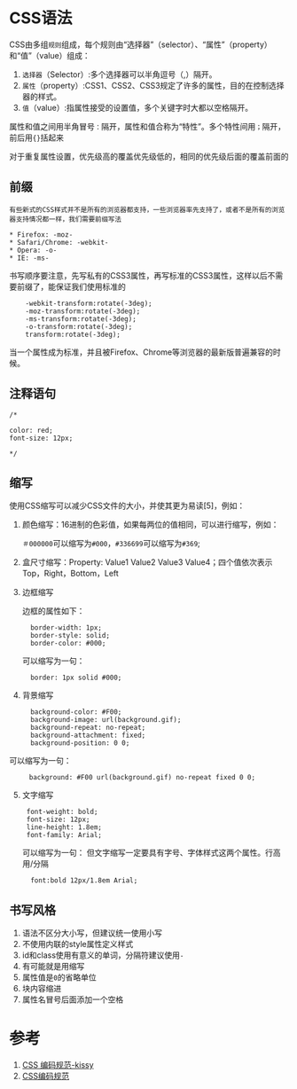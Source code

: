 # CSS语法

CSS由多组`规则`组成，每个规则由“选择器”（selector）、“属性”（property）和“值”（value）组成：

1. `选择器`（Selector）:多个选择器可以半角逗号（,）隔开。
2. `属性`（property）:CSS1、CSS2、CSS3规定了许多的属性，目的在控制选择器的样式。
3. `值`（value）:指属性接受的设置值，多个关键字时大都以空格隔开。


属性和值之间用半角冒号`：`隔开，属性和值合称为“特性”。多个特性间用`；`隔开，前后用`{}`括起来

对于重复属性设置，优先级高的覆盖优先级低的，相同的优先级后面的覆盖前面的

## 前缀

	有些新式的CSS样式并不是所有的浏览器都支持，一些浏览器率先支持了，或者不是所有的浏览器支持情况都一样，我们需要前缀写法

	* Firefox: -moz-
	* Safari/Chrome: -webkit-
	* Opera: -o-
	* IE: -ms-

书写顺序要注意，先写私有的CSS3属性，再写标准的CSS3属性，这样以后不需要前缀了，能保证我们使用标准的

		-webkit-transform:rotate(-3deg);
		-moz-transform:rotate(-3deg);
		-ms-transform:rotate(-3deg);
		-o-transform:rotate(-3deg);
		transform:rotate(-3deg);

当一个属性成为标准，并且被Firefox、Chrome等浏览器的最新版普遍兼容的时候。

## 注释语句

	/*

	color: red;
	font-size: 12px;

	*/


## 缩写

使用CSS缩写可以减少CSS文件的大小，并使其更为易读[5]，例如：

1. 颜色缩写：16进制的色彩值，如果每两位的值相同，可以进行缩写，例如：

	`＃000000`可以缩写为`#000`，`#336699`可以缩写为`#369`;

2. 盒尺寸缩写：Property: Value1 Value2 Value3 Value4；四个值依次表示Top，Right，Bottom，Left

3. 边框缩写

	边框的属性如下：

	     border-width: 1px;
	     border-style: solid;
	     border-color: #000;

	可以缩写为一句：

	     border: 1px solid #000;

4. 背景缩写

	     background-color: #F00;
	     background-image: url(background.gif);
	     background-repeat: no-repeat;
	     background-attachment: fixed;
	     background-position: 0 0;

可以缩写为一句：

	     background: #F00 url(background.gif) no-repeat fixed 0 0;

5. 文字缩写

		font-weight: bold;
		font-size: 12px;
		line-height: 1.8em;
		font-family: Arial;

	可以缩写为一句： 但文字缩写一定要具有字号、字体样式这两个属性。行高用/分隔

	     font:bold 12px/1.8em Arial;

## 书写风格

1. 语法不区分大小写，但建议统一使用小写
2.  不使用内联的style属性定义样式
3.  id和class使用有意义的单词，分隔符建议使用`-`
4.  有可能就是用缩写
5.  属性值是`0`的省略单位
6.  块内容缩进
7.  属性名冒号后面添加一个空格


# 参考

1. [CSS 编码规范-kissy](http://docs.kissyui.com/1.4/docs/html/tutorials/style-guide/css-coding-style.html)
2. [CSS编码规范](https://github.com/fex-team/styleguide/blob/master/css.md)

